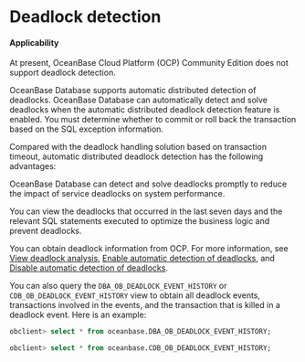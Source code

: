 # Deadlock detection

  <main id="notice" >
    <h4>Applicability</h4>
    <p>At present, OceanBase Cloud Platform (OCP) Community Edition does not support deadlock detection. </p>
  </main>

OceanBase Database supports automatic distributed detection of deadlocks. OceanBase Database can automatically detect and solve deadlocks when the automatic distributed deadlock detection feature is enabled. You must determine whether to commit or roll back the transaction based on the SQL exception information. 

Compared with the deadlock handling solution based on transaction timeout, automatic distributed deadlock detection has the following advantages:

OceanBase Database can detect and solve deadlocks promptly to reduce the impact of service deadlocks on system performance. 

You can view the deadlocks that occurred in the last seven days and the relevant SQL statements executed to optimize the business logic and prevent deadlocks. 

You can obtain deadlock information from OCP. For more information, see [View deadlock analysis](https://en.oceanbase.com/docs/enterprise-oceanbase-ocp-en-10000000000838589), [Enable automatic detection of deadlocks](https://en.oceanbase.com/docs/enterprise-oceanbase-ocp-en-10000000000838974), and [Disable automatic detection of deadlocks](https://en.oceanbase.com/docs/enterprise-oceanbase-ocp-en-10000000000838978). 

You can also query the `DBA_OB_DEADLOCK_EVENT_HISTORY` or `CDB_OB_DEADLOCK_EVENT_HISTORY` view to obtain all deadlock events, transactions involved in the events, and the transaction that is killed in a deadlock event. Here is an example:

```sql
obclient> select * from oceanbase.DBA_OB_DEADLOCK_EVENT_HISTORY;

obclient> select * from oceanbase.CDB_OB_DEADLOCK_EVENT_HISTORY;
```
